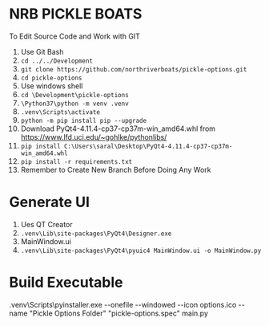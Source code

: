 # NRB PICKLE BOATS
To Edit Source Code and Work with GIT
1.	Use Git Bash
2.	`cd ../../Development`
3.	`git clone https://github.com/northriverboats/pickle-options.git`
4.	`cd pickle-options`
5.	Use windows shell
6.	`cd \Development\pickle-options`
7.	`\Python37\python -m venv .venv`
8.	`.venv\Scripts\activate`
9.	`python -m pip install pip --upgrade`
10.	Download PyQt4-4.11.4-cp37-cp37m-win_amd64.whl from https://www.lfd.uci.edu/~gohlke/pythonlibs/
11.	`pip install C:\Users\saral\Desktop\PyQt4-4.11.4-cp37-cp37m-win_amd64.whl`
12.	`pip install -r requirements.txt`
13.	Remember to Create New Branch Before Doing Any Work
# Generate UI
1.	Ues QT Creator
2.	`.venv\Lib\site-packages\PyQt4\Designer.exe`
3.	MainWindow.ui
4.	`.venv\Lib\site-packages\PyQt4\pyuic4 MainWindow.ui -o MainWindow.py`
# Build Executable
.venv\Scripts\pyinstaller.exe --onefile --windowed --icon options.ico --name "Pickle Options Folder" "pickle-options.spec" main.py

